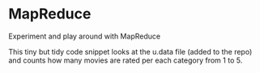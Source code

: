 # MapReduce
Experiment and play around with MapReduce

This tiny but tidy code snippet looks at the u.data file (added to the repo) and counts how many movies are rated per each category from 1 to 5.
